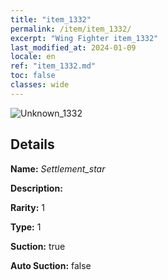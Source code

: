```yaml
---
title: "item_1332"
permalink: /item/item_1332/
excerpt: "Wing Fighter item_1332"
last_modified_at: 2024-01-09
locale: en
ref: "item_1332.md"
toc: false
classes: wide
---
```



 ![Unknown_1332](/images/item/Settlement_star_p.png)



## Details

 **Name:** *Settlement_star* 

 **Description:** 

 **Rarity:** 1 

 **Type:** 1 

 **Suction:** true 

 **Auto Suction:** false 


